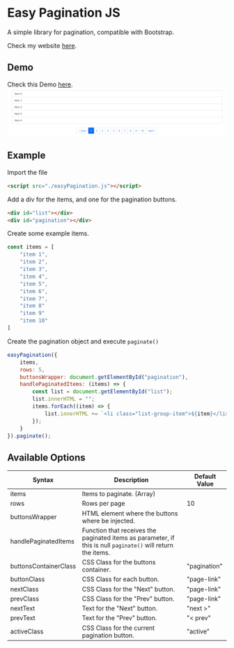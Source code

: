 # Easy Pagination JS
A simple library for pagination, compatible with Bootstrap.

Check my website [here](https://wilfredopaiz.com/).

## Demo
Check this Demo [here](https://wpayze.github.io/easyPagination/).
![Demo](./images/demo.png)

## Example
Import the file
```html
<script src="./easyPagination.js"></script>
```

Add a div for the items, and one for the pagination buttons.
```html
<div id="list"></div>
<div id="pagination"></div>
```

Create some example items.
```js
const items = [
    "item 1",
    "item 2",
    "item 3",
    "item 4",
    "item 5",
    "item 6",
    "item 7",
    "item 8"
    "item 9"
    "item 10"
]
```


Create the pagination object and execute `paginate()`
```js
easyPagination({
    items,
    rows: 5,
    buttonsWrapper: document.getElementById("pagination"),
    handlePaginatedItems: (items) => {
        const list = document.getElementById("list");
        list.innerHTML = "";
        items.forEach((item) => {
            list.innerHTML += `<li class="list-group-item">${item}</li>`;
        });
    }
}).paginate();
```


## Available Options
| Syntax      | Description | Default Value|
| ----------- | ----------- | ----------- |
| items |Items to paginate. (Array)|
|rows|Rows per page|10|
|buttonsWrapper|HTML element where the buttons where be injected.|
|handlePaginatedItems|Function that receives the paginated items as parameter, if this is null `paginate()` will return the items.|
|buttonsContainerClass|CSS Class for the buttons container.|"pagination"|
|buttonClass|CSS Class for each button.|"page-link"|
|nextClass|CSS Class for the "Next" button.|"page-link"|
|prevClass|CSS Class for the "Prev" button.|"page-link"|
|nextText|Text for the "Next" button.|"next >"|
|prevText|Text for the "Prev" button.|"< prev"|
|activeClass|CSS Class for the current pagination button.|"active"|
